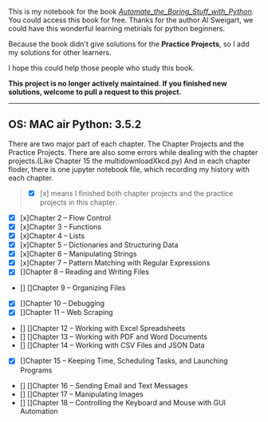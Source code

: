 This is my notebook for the book [*Automate_the_Boring_Stuff_with_Python*](https://automatetheboringstuff.com/#toc). You could access this book for free. Thanks for the author Al Sweigart, we could have this wonderful learning metirials for python beginners.

Because the book didn't give solutions for the **Practice Projects**, so I add my solutions for other learners.

I hope this could help those people who study this book.

**This project is no longer actively maintained. If you finished new solutions, welcome to pull a request to this project.**

---
OS: MAC air
Python: 3.5.2
---

There are two major part of each chapter. The Chapter Projects and the Practice Projects.
There are also some errors while dealing with the chapter projects.(Like Chapter 15 the multidownloadXkcd.py)
And in each chapter floder, there is one jupyter notebook file, which recording my history with each chapter.
> - [x] [x] means I finished both chapter projects and the practice projects in this chapter.

- [x] [x]Chapter 2 – Flow Control
- [x] [x]Chapter 3 – Functions
- [x] [x]Chapter 4 – Lists
- [x] [x]Chapter 5 – Dictionaries and Structuring Data
- [x] [x]Chapter 6 – Manipulating Strings
- [x] [x]Chapter 7 – Pattern Matching with Regular Expressions
- [x] []Chapter 8 – Reading and Writing Files
- [] []Chapter 9 – Organizing Files
- [x] []Chapter 10 – Debugging
- [x] []Chapter 11 – Web Scraping
- [] []Chapter 12 – Working with Excel Spreadsheets
- [] []Chapter 13 – Working with PDF and Word Documents
- [] []Chapter 14 – Working with CSV Files and JSON Data
- [x] []Chapter 15 – Keeping Time, Scheduling Tasks, and Launching Programs
- [] []Chapter 16 – Sending Email and Text Messages
- [] []Chapter 17 – Manipulating Images
- [] []Chapter 18 – Controlling the Keyboard and Mouse with GUI Automation
